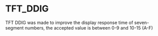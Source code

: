 # TFT_DDIG
TFT DDIG was made to improve the display response time of seven-segment numbers, the accepted value is between 0-9 and 10-15 (A-F) 
